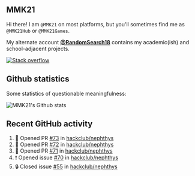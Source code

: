 ## MMK21

Hi there! I am `@MMK21` on most platforms, but you'll sometimes find me as `@MMK21Hub` or `@MMK21Games`.

My alternate account [**@RandomSearch18**](https://github.com/RandomSearch18/) contains my academic(ish) and school-adjacent projects.

[![Stack overflow](https://img.shields.io/badge/Stack_Overflow-FE7A16?style=for-the-badge&logo=stack-overflow&logoColor=white)](https://stackoverflow.com/users/11519302/mmk21)

## Github statistics

Some statistics of questionable meaningfulness:

![MMK21's Github stats](https://github-readme-stats.vercel.app/api?username=MMK21Hub&show_icons=true&theme=dark&bg_color=171b22&text_color=CCCCCC&hide_border=true)

## Recent GitHub activity

<!--START_SECTION:activity-->
1. 💪 Opened PR [#73](undefined) in [hackclub/nephthys](https://github.com/hackclub/nephthys)
2. 💪 Opened PR [#72](undefined) in [hackclub/nephthys](https://github.com/hackclub/nephthys)
3. 💪 Opened PR [#71](undefined) in [hackclub/nephthys](https://github.com/hackclub/nephthys)
4. ❗ Opened issue [#70](https://github.com/hackclub/nephthys/issues/70) in [hackclub/nephthys](https://github.com/hackclub/nephthys)
5. 🔒 Closed issue [#55](https://github.com/hackclub/nephthys/issues/55) in [hackclub/nephthys](https://github.com/hackclub/nephthys)
<!--END_SECTION:activity-->
